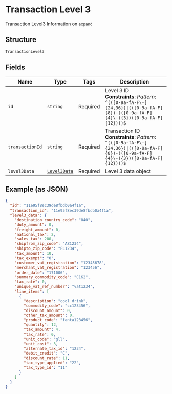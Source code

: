 
# Transaction Level 3

Transaction Level3 Information on `expand`

## Structure

`TransactionLevel3`

## Fields

| Name | Type | Tags | Description |
|  --- | --- | --- | --- |
| `id` | `string` | Required | Level 3 ID<br>**Constraints**: *Pattern*: `^(([0-9a-fA-F\-]{24,36})\|(([0-9a-fA-F]{8})-(([0-9a-fA-F]{4}\-){3})([0-9a-fA-F]{12})))$` |
| `transactionId` | `string` | Required | Transaction ID<br>**Constraints**: *Pattern*: `^(([0-9a-fA-F\-]{24,36})\|(([0-9a-fA-F]{8})-(([0-9a-fA-F]{4}\-){3})([0-9a-fA-F]{12})))$` |
| `level3Data` | [`Level3Data`](../../doc/models/level-3-data.md) | Required | Level 3 data object |

## Example (as JSON)

```json
{
  "id": "11e95f8ec39de8fbdb0a4f1a",
  "transaction_id": "11e95f8ec39de8fbdb0a4f1a",
  "level3_data": {
    "destination_country_code": "840",
    "duty_amount": 0,
    "freight_amount": 0,
    "national_tax": 2,
    "sales_tax": 200,
    "shipfrom_zip_code": "AZ1234",
    "shipto_zip_code": "FL1234",
    "tax_amount": 10,
    "tax_exempt": "0",
    "customer_vat_registration": "12345678",
    "merchant_vat_registration": "123456",
    "order_date": "171006",
    "summary_commodity_code": "C1K2",
    "tax_rate": 0,
    "unique_vat_ref_number": "vat1234",
    "line_items": [
      {
        "description": "cool drink",
        "commodity_code": "cc123456",
        "discount_amount": 0,
        "other_tax_amount": 0,
        "product_code": "fanta123456",
        "quantity": 12,
        "tax_amount": 4,
        "tax_rate": 0,
        "unit_code": "gll",
        "unit_cost": 3,
        "alternate_tax_id": "1234",
        "debit_credit": "C",
        "discount_rate": 11,
        "tax_type_applied": "22",
        "tax_type_id": "11"
      }
    ]
  }
}
```

